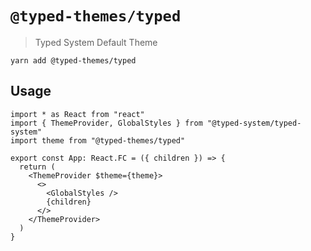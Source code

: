 # `@typed-themes/typed`

> Typed System Default Theme

`yarn add @typed-themes/typed`

## Usage

```tsx
import * as React from "react"
import { ThemeProvider, GlobalStyles } from "@typed-system/typed-system"
import theme from "@typed-themes/typed"

export const App: React.FC = ({ children }) => {
  return (
    <ThemeProvider $theme={theme}>
      <>
        <GlobalStyles />
        {children}
      </>
    </ThemeProvider>
  )
}

```
